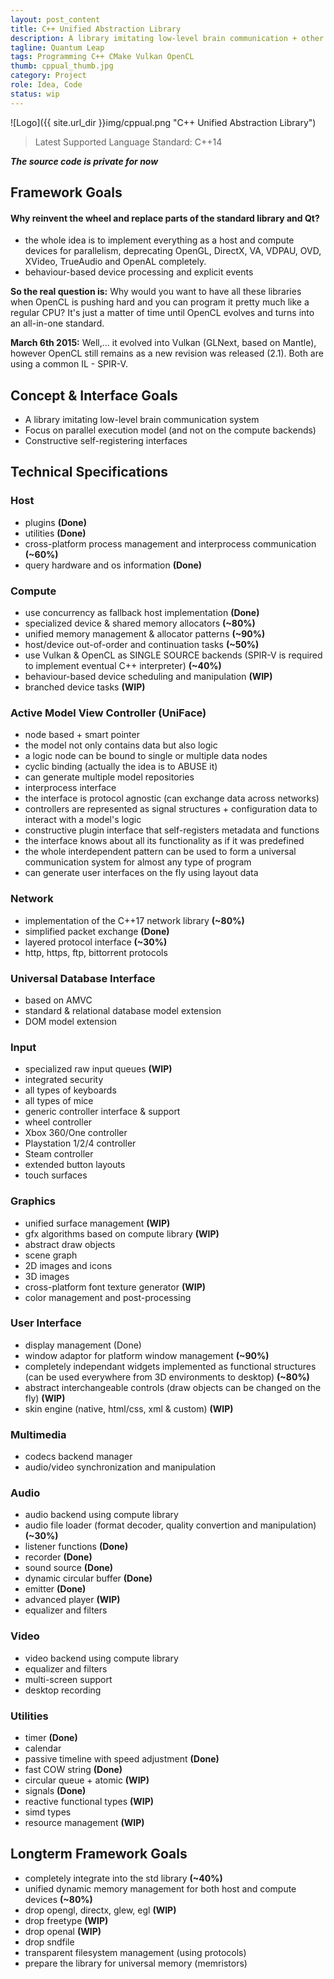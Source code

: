 ```yaml
---
layout: post_content
title: C++ Unified Abstraction Library
description: A library imitating low-level brain communication + other additional functionalities
tagline: Quantum Leap
tags: Programming C++ CMake Vulkan OpenCL
thumb: cppual_thumb.jpg
category: Project
role: Idea, Code
status: wip
---
```

![Logo]({{ site.url_dir }}img/cppual.png "C++ Unified Abstraction Library")

>Latest Supported Language Standard: C++14

***The source code is private for now***

## Framework Goals

#### Why reinvent the wheel and replace parts of the standard library and Qt?
- the whole idea is to implement everything as a host and compute devices for parallelism, deprecating OpenGL, DirectX, VA, VDPAU, OVD, XVideo, TrueAudio and OpenAL completely.
- behaviour-based device processing and explicit events

**So the real question is:** Why would you want to have all these libraries when OpenCL is pushing hard and you can program it pretty much like a regular CPU? It's just a matter of time until OpenCL evolves and turns into an all-in-one standard.

**March 6th 2015:** Well,... it evolved into Vulkan (GLNext, based on Mantle), however OpenCL still remains as a new revision was released (2.1). Both are using a common IL - SPIR-V.


## Concept & Interface Goals

- A library imitating low-level brain communication system
- Focus on parallel execution model (and not on the compute backends)
- Constructive self-registering interfaces


## Technical Specifications

### Host
* plugins **(Done)**
* utilities **(Done)**
* cross-platform process management and interprocess communication **(~60%)**
* query hardware and os information **(Done)**

### Compute
* use concurrency as fallback host implementation **(Done)**
* specialized device & shared memory allocators **(~80%)**
* unified memory management & allocator patterns **(~90%)**
* host/device out-of-order and continuation tasks **(~50%)**
* use Vulkan & OpenCL as SINGLE SOURCE backends (SPIR-V is required to implement eventual C++ interpreter) **(~40%)**
* behaviour-based device scheduling and manipulation **(WIP)**
* branched device tasks **(WIP)**

### Active Model View Controller (UniFace)
* node based + smart pointer
* the model not only contains data but also logic
* a logic node can be bound to single or multiple data nodes
* cyclic binding (actually the idea is to ABUSE it)
* can generate multiple model repositories
* interprocess interface
* the interface is protocol agnostic (can exchange data across networks)
* controllers are represented as signal structures + configuration data to interact with a model's logic
* constructive plugin interface that self-registers metadata and functions
* the interface knows about all its functionality as if it was predefined
* the whole interdependent pattern can be used to form a universal communication system for almost any type of program
* can generate user interfaces on the fly using layout data

### Network
* implementation of the C++17 network library **(~80%)**
* simplified packet exchange **(Done)**
* layered protocol interface **(~30%)**
* http, https, ftp, bittorrent protocols

### Universal Database Interface
* based on AMVC
* standard & relational database model extension
* DOM model extension

### Input
* specialized raw input queues **(WIP)**
* integrated security
* all types of keyboards
* all types of mice
* generic controller interface & support
* wheel controller
* Xbox 360/One controller
* Playstation 1/2/4 controller
* Steam controller
* extended button layouts
* touch surfaces

### Graphics
* unified surface management **(WIP)**
* gfx algorithms based on compute library **(WIP)**
* abstract draw objects
* scene graph
* 2D images and icons
* 3D images
* cross-platform font texture generator **(WIP)**
* color management and post-processing

### User Interface
* display management (Done)
* window adaptor for platform window management **(~90%)**
* completely independant widgets implemented as functional structures (can be used everywhere from 3D environments to desktop) **(~80%)**
* abstract interchangeable controls (draw objects can be changed on the fly) **(WIP)**
* skin engine (native, html/css, xml & custom) **(WIP)**

### Multimedia
* codecs backend manager
* audio/video synchronization and manipulation

### Audio
* audio backend using compute library
* audio file loader (format decoder, quality convertion and manipulation) **(~30%)**
* listener functions **(Done)**
* recorder **(Done)**
* sound source **(Done)**
* dynamic circular buffer **(Done)**
* emitter **(Done)**
* advanced player **(WIP)**
* equalizer and filters

### Video
* video backend using compute library
* equalizer and filters
* multi-screen support
* desktop recording

### Utilities
* timer **(Done)**
* calendar
* passive timeline with speed adjustment **(Done)**
* fast COW string **(Done)**
* circular queue + atomic **(WIP)**
* signals **(Done)**
* reactive functional types **(WIP)**
* simd types
* resource management **(WIP)**


## Longterm Framework Goals ##
* completely integrate into the std library **(~40%)**
* unified dynamic memory management for both host and compute devices **(~80%)**
* drop opengl, directx, glew, egl **(WIP)**
* drop freetype **(WIP)**
* drop openal **(WIP)**
* drop sndfile
* transparent filesystem management (using protocols)
* prepare the library for universal memory (memristors)
